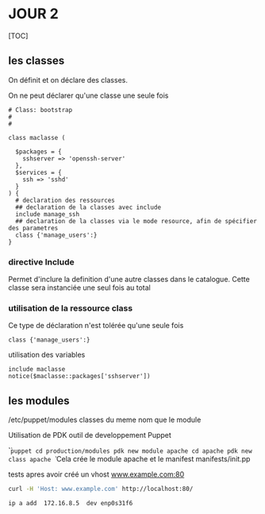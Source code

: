 # JOUR 2
[TOC]

## les classes

On  définit et on déclare des classes.

On ne peut déclarer qu'une classe une seule fois

```puppet
# Class: bootstrap
#
#

class maclasse (
  
  $packages = {
    sshserver => 'openssh-server'
  },
  $services = {
    ssh => 'sshd'
  }
) {
  # declaration des ressources
  ## declaration de la classes avec include
  include manage_ssh
  ## declaration de la classes via le mode resource, afin de spécifier des parametres
  class {'manage_users':}
}

```


### directive Include

Permet d'inclure la definition d'une autre classes dans le catalogue.
Cette classe sera instanciée une seul fois au total

### utilisation de la ressource class

Ce type de déclaration n'est tolérée qu'une seule fois

```puppet
class {'manage_users':}
```

utilisation des variables
```puppet
include maclasse
notice($maclasse::packages['sshserver'])

```


## les modules

/etc/puppet/modules
classes du meme nom que le module 

Utilisation de PDK outil de developpement Puppet

̀`̀``puppet
cd production/modules
pdk new module apache
cd apache
pdk new class apache
̀``
Cela crée le module apache et le manifest manifests/init.pp


tests apres avoir créé un vhost www.example.com:80
```bash
curl -H 'Host: www.example.com' http://localhost:80/
```

```bash
ip a add  172.16.8.5  dev enp0s31f6
```